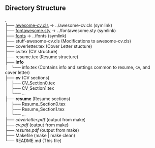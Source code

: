 ## Directory Structure

.  
├── [awesome-cv.cls](#) -> ../awesome-cv.cls (symlink)  
├── [fontawesome.sty](#) -> ../fontawesome.sty (symlink)  
├── [fonts](#) -> ../fonts (symlink)  
├── stuff-awesome-cv.cls (Modifications to awesome-cv.cls)  
├── coverletter.tex (Cover Letter stucture)  
├── cv.tex (CV structure)  
├── resume.tex (Resume structure)  
├── **info**  
│   └── info.tex (Contains info and settings common to resume, cv, and cover letter)  
├── **cv** (CV sections)  
│   ├── CV_Section0.tex  
│   ├── CV_Section1.tex  
│   └── ...  
├── **resume** (Resume sections)  
│   ├── Resume_Section0.tex  
│   ├── Resume_Section1.tex  
│   └── ...  
├── _coverletter.pdf_ (output from make)  
├── _cv.pdf_ (output from make)  
├── _resume.pdf_ (output from make)  
├── Makefile (make | make clean)  
└── README.md (This file)  

